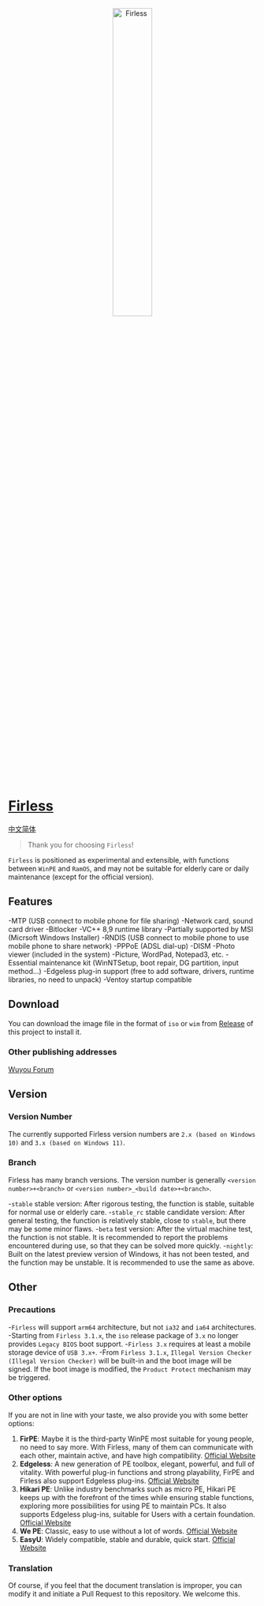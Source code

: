 <div align="center">
  <img src="Logo - Light- Square – 1.svg" alt="Firless" width="40%" />
</div>

# [Firless](https://firless.cc/)
[中文简体](./README.md)

> Thank you for choosing `Firless`!

`Firless` is positioned as experimental and extensible, with functions between `WinPE` and `RamOS`, and may not be suitable for elderly care or daily maintenance (except for the official version).

## Features
-MTP (USB connect to mobile phone for file sharing)
-Network card, sound card driver
-Bitlocker
-VC++ 8,9 runtime library
-Partially supported by MSI (Micrsoft Windows Installer)
-RNDIS (USB connect to mobile phone to use mobile phone to share network)
-PPPoE (ADSL dial-up)
-DISM
-Photo viewer (included in the system)
-Picture, WordPad, Notepad3, etc.
-Essential maintenance kit (WinNTSetup, boot repair, DG partition, input method...)
-Edgeless plug-in support (free to add software, drivers, runtime libraries, no need to unpack)
-Ventoy startup compatible

## Download
You can download the image file in the format of `iso` or `wim` from [Release](https://github.com/EdgelessPE/Firless/releases) of this project to install it.

### Other publishing addresses
[Wuyou Forum](http://bbs.wuyou.net/forum.php?mod=viewthread&tid=426094)

## Version

### Version Number
The currently supported Firless version numbers are `2.x (based on Windows 10)` and `3.x (based on Windows 11)`.

### Branch
Firless has many branch versions. The version number is generally `<version number>+<branch>` or `<version number>_<build date>+<branch>`.

-`stable` stable version: After rigorous testing, the function is stable, suitable for normal use or elderly care.
-`stable_rc` stable candidate version: After general testing, the function is relatively stable, close to `stable`, but there may be some minor flaws.
-`beta` test version: After the virtual machine test, the function is not stable. It is recommended to report the problems encountered during use, so that they can be solved more quickly.
-`nightly`: Built on the latest preview version of Windows, it has not been tested, and the function may be unstable. It is recommended to use the same as above.

## Other

### Precautions
-`Firless` will support `arm64` architecture, but not `ia32` and `ia64` architectures.
-Starting from `Firless 3.1.x`, the `iso` release package of `3.x` no longer provides `Legacy BIOS` boot support.
-`Firless 3.x` requires at least a mobile storage device of `USB 3.x+`.
-From `Firless 3.1.x`, `Illegal Version Checker (Illegal Version Checker)` will be built-in and the boot image will be signed. If the boot image is modified, the `Product Protect` mechanism may be triggered.

### Other options
If you are not in line with your taste, we also provide you with some better options:
1. **FirPE**: Maybe it is the third-party WinPE most suitable for young people, no need to say more. With Firless, many of them can communicate with each other, maintain active, and have high compatibility. [Official Website](https://firpe.cn/)
2. **Edgeless**: A new generation of PE toolbox, elegant, powerful, and full of vitality. With powerful plug-in functions and strong playability, FirPE and Firless also support Edgeless plug-ins. [Official Website](https://home.edgeless.top/)
3. **Hikari PE**: Unlike industry benchmarks such as micro PE, Hikari PE keeps up with the forefront of the times while ensuring stable functions, exploring more possibilities for using PE to maintain PCs. It also supports Edgeless plug-ins, suitable for Users with a certain foundation. [Official Website](https://hikaripe-sc.hikaricalyx.com/)
4. **We PE**: Classic, easy to use without a lot of words. [Official Website](http://www.wepe.com.cn/)
5. **EasyU**: Widely compatible, stable and durable, quick start. [Official Website](https://www.itsk.com/thread-417902-1-1.html)

### Translation
Of course, if you feel that the document translation is improper, you can modify it and initiate a Pull Request to this repository. We welcome this.
